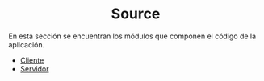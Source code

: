 <div align="center">

# Source

</div>

En esta sección se encuentran los módulos que componen el código de la aplicación. 

<ul>
    <li><a href="cliente/README.md"> Cliente </a></li>
    <li><a href="servidor/README.md"> Servidor </a></li>
</ul>